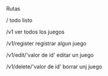 Rutas

/
todo listo


/v1
ver todos los juegos

/v1/register
registrar algun juego


/v1/edit/'valor de id'
editar un juego


/v1/delete/'valor de id'
borrar unj juego